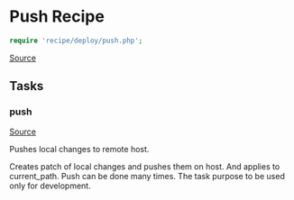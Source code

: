 <!-- DO NOT EDIT THIS FILE! -->
<!-- Instead edit recipe/deploy/push.php -->
<!-- Then run bin/docgen -->

# Push Recipe

```php
require 'recipe/deploy/push.php';
```

[Source](/recipe/deploy/push.php)



## Tasks

### push
[Source](https://github.com/deployphp/deployer/blob/master/recipe/deploy/push.php#L8)

Pushes local changes to remote host.

Creates patch of local changes and pushes them on host.
And applies to current_path. Push can be done many times.
The task purpose to be used only for development.


